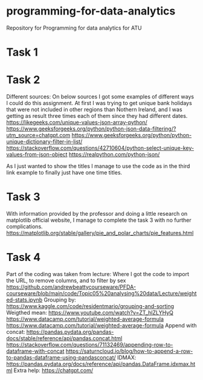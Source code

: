 # programming-for-data-analytics
Repository for Programming for data analytics for ATU

# Task 1

# Task 2
Different sources:
On below sources I got some examples of different ways I could do this assignment.
At first I was trying to get unique bank holidays that were not included in other regions than Nothern Ireland, and I was getting as result three times each of them since they had different dates. 
https://likegeeks.com/unique-values-json-array-python/
https://www.geeksforgeeks.org/python/python-json-data-filtering/?utm_source=chatgpt.com
https://www.geeksforgeeks.org/python/python-unique-dictionary-filter-in-list/
https://stackoverflow.com/questions/42710604/python-select-unique-key-values-from-json-object
https://realpython.com/python-json/

As I just wanted to show the titles I manage to use the code as in the third link example to finally just have one time titles.

# Task 3

With information provided by the professor and doing a little research on matplotlib official website, I manage to complete the task 3 with no further complications.
https://matplotlib.org/stable/gallery/pie_and_polar_charts/pie_features.html

# Task 4
Part of the coding was taken from lecture: Where I got the code to import the URL, to remove columns, and to filter by sex
https://github.com/andrewbeattycourseware/PFDA-courseware/blob/main/code/Topic05%20analysing%20data/Lecture/weighted-stats.ipynb
Grouping by:
https://www.kaggle.com/code/residentmario/grouping-and-sorting
Weigthed mean:
https://www.youtube.com/watch?v=ZT_hlZLYHyQ
https://www.datacamp.com/tutorial/weighted-average-formula
https://www.datacamp.com/tutorial/weighted-average-formula
Append with concat:
https://pandas.pydata.org/pandas-docs/stable/reference/api/pandas.concat.html
https://stackoverflow.com/questions/71132469/appending-row-to-dataframe-with-concat
https://saturncloud.io/blog/how-to-append-a-row-to-pandas-dataframe-using-pandasconcat/
IDMAX:
https://pandas.pydata.org/docs/reference/api/pandas.DataFrame.idxmax.html
Extra help:
https://chatgpt.com/